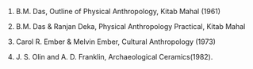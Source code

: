 1. B.M. Das, Outline of Physical Anthropology, Kitab Mahal (1961)

2. B.M. Das & Ranjan Deka, Physical Anthropology Practical, Kitab Mahal

3. Carol R. Ember & Melvin Ember, Cultural Anthropology (1973)

4. J. S. Olin and A. D. Franklin, Archaeological Ceramics(1982).
